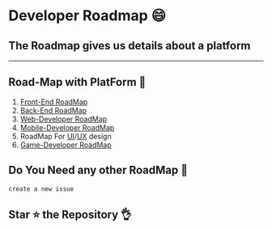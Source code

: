 # Developer Roadmap :smile:

## The Roadmap gives us details about a platform 
---------------------------------------------------------------------------

## Road-Map with PlatForm :link:
1. [Front-End RoadMap](https://github.com/MadhabaPatra/developer-roadmap/blob/master/Front-End%20RoadMap/frontend.png)
2. [Back-End RoadMap](https://github.com/MadhabaPatra/developer-roadmap/blob/master/Back-End%20RoadMap/backend.png)
3. [Web-Developer RoadMap](https://github.com/MadhabaPatra/developer-roadmap/blob/master/Web-Developer%20RoadMap/web-developer%20intro.png)
4. [Mobile-Developer RoadMap](https://github.com/MadhabaPatra/developer-roadmap/blob/master/Mobile%20Developer%20RoadMap/Mobile%20intro.png)
5. RoadMap For [UI](https://github.com/MadhabaPatra/developer-roadmap/blob/master/UI%20Design/Ui%20design.png)/[UX](https://github.com/MadhabaPatra/developer-roadmap/blob/master/UX%20Design/Ux%20design.png) design
6. [Game-Developer RoadMap](https://github.com/MadhabaPatra/developer-roadmap/blob/master/Game%20Developer%20RoadMap/Game-intro.png)




## Do You Need any other RoadMap :jack_o_lantern:
```
create a new issue
```
## Star :star: the Repository :ok_hand:
